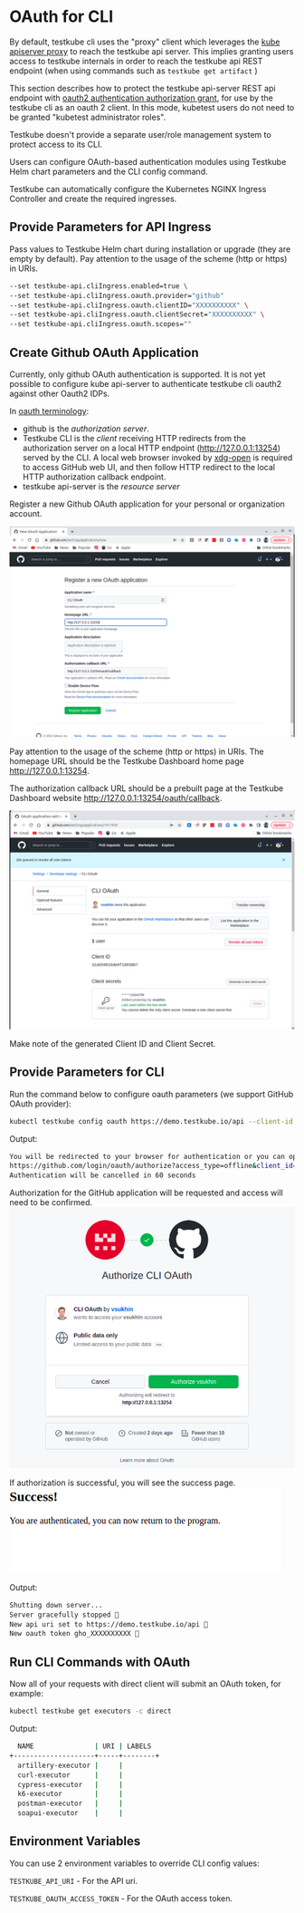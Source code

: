 # OAuth for CLI

By default, testkube cli uses the "proxy" client which leverages the [kube apiserver proxy](https://kubernetes.io/docs/concepts/cluster-administration/proxies/) to reach the testkube api server. This implies granting users access to testkube internals in order to reach the testkube api REST endpoint (when using commands such as `testkube get artifact` )

This section describes how to protect the testkube api-server REST api endpoint with [oauth2 authentication authorization grant](https://oauth.net/2/grant-types/authorization-code/), for use by the testkube cli as an oauth 2 client. In this mode, kubetest users do not need to be granted "kubetest administrator roles".

Testkube doesn't provide a separate user/role management system to protect access to its CLI.

Users can configure OAuth-based authentication modules using Testkube Helm chart parameters and the CLI config command.

Testkube can automatically configure the Kubernetes NGINX Ingress Controller and create the required ingresses.

## Provide Parameters for API Ingress

Pass values to Testkube Helm chart during installation or upgrade (they are empty by default).
Pay attention to the usage of the scheme (http or https) in URIs.

```sh
--set testkube-api.cliIngress.enabled=true \
--set testkube-api.cliIngress.oauth.provider="github"
--set testkube-api.cliIngress.oauth.clientID="XXXXXXXXXX" \
--set testkube-api.cliIngress.oauth.clientSecret="XXXXXXXXXX" \
--set testkube-api.cliIngress.oauth.scopes=""
```

## Create Github OAuth Application

Currently, only github OAuth authentication is supported. It is not yet possible to configure kube api-server to authenticate testkube cli oauth2 against other Oauth2 IDPs. 

In [oauth terminology](https://www.rfc-editor.org/rfc/rfc6749#section-1.1): 
- github is the *authorization server*.
- Testkube CLI is the *client* receiving HTTP redirects from the authorization server on a local HTTP endpoint (http://127.0.0.1:13254) served by the CLI. A local web browser invoked by [xdg-open](https://linux.die.net/man/1/xdg-open) is required to access GitHub web UI, and then follow HTTP redirect to the local HTTP authorization callback endpoint.
- testkube api-server is the *resource server*


Register a new Github OAuth application for your personal or organization account.

![Register new App](../../../img/github_app_request_cli.png)

Pay attention to the usage of the scheme (http or https) in URIs.
The homepage URL should be the Testkube Dashboard home page http://127.0.0.1:13254.

The authorization callback URL should be a prebuilt page at the Testkube Dashboard website http://127.0.0.1:13254/oauth/callback.

![View created App](../../../img/github_app_response_cli.png)

Make note of the generated Client ID and Client Secret.

## Provide Parameters for CLI

Run the command below to configure oauth parameters (we support GitHub OAuth provider):

```sh
kubectl testkube config oauth https://demo.testkube.io/api --client-id XXXXXXXXXX --client-secret XXXXXXXXXX
```

Output:

```sh
You will be redirected to your browser for authentication or you can open the url below manually
https://github.com/login/oauth/authorize?access_type=offline&client_id=XXXXXXXXXX&redirect_uri=http%3A%2F%2F127.0.0.1%3A13254%2Foauth%2Fcallback&response_type=code&state=iRQkcwXV
Authentication will be cancelled in 60 seconds
```

Authorization for the GitHub application will be requested and access will need to be confirmed.
![Confirm App authorization](../../../img/github_app_authorize_cli.png)

If authorization is successful, you will see the success page.
![Success Page](../../../img/github_app_success_cli.png)

Output:

```sh
Shutting down server...
Server gracefully stopped 🥇
New api uri set to https://demo.testkube.io/api 🥇
New oauth token gho_XXXXXXXXXX 🥇
```

## Run CLI Commands with OAuth

Now all of your requests with direct client will submit an OAuth token, for example:

```sh
kubectl testkube get executors -c direct
```

Output:

```sh
  NAME               | URI | LABELS
+--------------------+-----+--------+
  artillery-executor |     |
  curl-executor      |     |
  cypress-executor   |     |
  k6-executor        |     |
  postman-executor   |     |
  soapui-executor    |     |
```

## Environment Variables

You can use 2 environment variables to override CLI config values:

`TESTKUBE_API_URI` - For the API uri.

`TESTKUBE_OAUTH_ACCESS_TOKEN` - For the OAuth access token.
